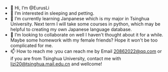 - 👋 Hi, I’m @EurusLi
- 👀 I’m interested in sleeping and petting.
- 🌱 I’m currently learning Janpanese which is my major in Tsinghua University. Next term I will take some courses in python, which may be helpful to creating my own Japanese language database.
- 💞️ I’m looking to collaborate on well I haven't thought about it for a while. Maybe some homework with my female friends? Hope it won't be too complicated for me.
- 📫 How to reach me :you can reach me by Email 20862022@qq.com or if you are from Tsinghua University, contact me with lizi20@tsinghua.mail.edu.cn and  wellcome!

<!---
EurusLi/EurusLi is a ✨ special ✨ repository because its `README.md` (this file) appears on your GitHub profile.
You can click the Preview link to take a look at your changes.
--->
